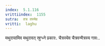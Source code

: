 ```yaml
---
index:  5.1.116
vrittiindex:  1155
sutra:  तत्र तस्येव
vritti:  laghu 
---
```


मथुरायामिव मथुरावत् स्रुग्ध्ने प्रकारः. चैत्रस्येव चैत्रवन्मैत्रस्य गावः..

